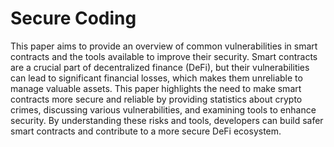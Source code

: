 # Secure Coding

This paper aims to provide an overview of common vulnerabilities in smart contracts and the tools available to improve their security. Smart contracts are a crucial part of decentralized finance (DeFi), but their vulnerabilities can lead to significant financial losses, which makes them unreliable to manage valuable assets. This paper highlights the need to make smart contracts more secure and reliable by providing statistics about crypto crimes, discussing various vulnerabilities, and examining tools to enhance security. By understanding these risks and tools, developers can build safer smart contracts and contribute to a more secure DeFi ecosystem.
